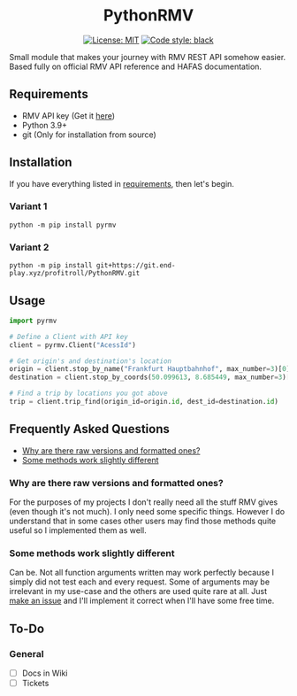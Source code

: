 <h1 align="center">PythonRMV</h1>

<p align="center">
<a href="https://git.end-play.xyz/profitroll/PythonRMV/src/branch/master/LICENSE"><img alt="License: MIT" src="https://img.shields.io/badge/License-MIT-blue"></a>
<a href="https://git.end-play.xyz/profitroll/PythonRMV"><img alt="Code style: black" src="https://img.shields.io/badge/code%20style-black-000000.svg"></a>
</p>  

Small module that makes your journey with RMV REST API somehow easier. Based fully on official RMV API reference and HAFAS documentation.

## Requirements

* RMV API key (Get it [here](https://opendata.rmv.de/site/start.html))
* Python 3.9+
* git (Only for installation from source)

## Installation

If you have everything listed in [requirements](#requirements), then let's begin.

### Variant 1

`python -m pip install pyrmv`

### Variant 2

`python -m pip install git+https://git.end-play.xyz/profitroll/PythonRMV.git`

## Usage

```py
import pyrmv

# Define a Client with API key
client = pyrmv.Client("AcessId")

# Get origin's and destination's location
origin = client.stop_by_name("Frankfurt Hauptbahnhof", max_number=3)[0]
destination = client.stop_by_coords(50.099613, 8.685449, max_number=3)[0]

# Find a trip by locations you got above
trip = client.trip_find(origin_id=origin.id, dest_id=destination.id)
```

## Frequently Asked Questions

* [Why are there raw versions and formatted ones?](#why-are-there-raw-versions-and-formatted-ones)
* [Some methods work slightly different](#some-methods-work-slightly-different)

### Why are there raw versions and formatted ones?

For the purposes of my projects I don't really need all the stuff RMV gives (even though it's not much).
I only need some specific things. However I do understand that in some cases other users may find
those methods quite useful so I implemented them as well.

### Some methods work slightly different

Can be. Not all function arguments written may work perfectly because I simply did not test each and
every request. Some of arguments may be irrelevant in my use-case and the others are used quite rare at all.
Just [make an issue](https://git.end-play.xyz/profitroll/PythonRMV/issues/new) and I'll implement it correct when I'll have some free time.

## To-Do

### General

* [ ] Docs in Wiki
* [ ] Tickets
